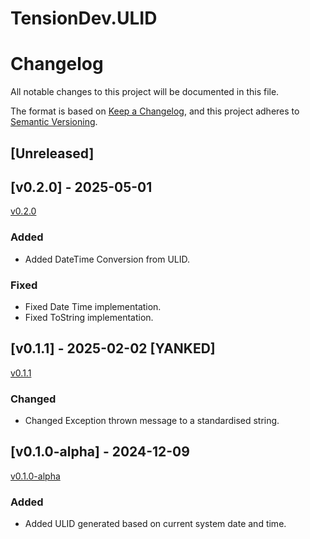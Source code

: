 # TensionDev.ULID

# Changelog
All notable changes to this project will be documented in this file.

The format is based on [Keep a Changelog](https://keepachangelog.com/en/1.0.0/),
and this project adheres to [Semantic Versioning](https://semver.org/spec/v2.0.0.html).

## [Unreleased]


## [v0.2.0] - 2025-05-01
[v0.2.0](https://github.com/TensionDev/ULIDUtil/releases/tag/v0.2.0)

### Added
- Added DateTime Conversion from ULID.

### Fixed
- Fixed Date Time implementation.
- Fixed ToString implementation.


## [v0.1.1] - 2025-02-02 [YANKED]
[v0.1.1](https://github.com/TensionDev/ULIDUtil/releases/tag/v0.1.1)

### Changed
- Changed Exception thrown message to a standardised string.


## [v0.1.0-alpha] - 2024-12-09
[v0.1.0-alpha](https://github.com/TensionDev/ULIDUtil/releases/tag/v0.1.0-alpha)

### Added
- Added ULID generated based on current system date and time.

